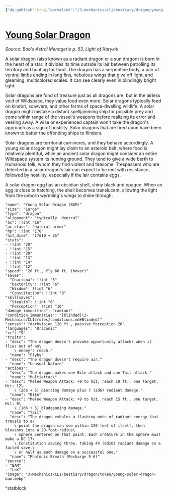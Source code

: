 ```yaml
---
{"dg-publish":true,"permalink":"/3-mechanics/cli/bestiary/dragon/young-solar-dragon-bam/","tags":["ttrpg-cli/compendium/src/5e/bam","ttrpg-cli/monster/cr/9","ttrpg-cli/monster/size/large","ttrpg-cli/monster/type/dragon"],"noteIcon":""}
---
```


# [Young Solar Dragon](3-Mechanics\CLI\bestiary\dragon/young-solar-dragon-bam.md)
*Source: Boo's Astral Menagerie p. 53, Light of Xaryxis*  

A solar dragon (also known as a radiant dragon or a sun dragon) is born in the heart of a star. It divides its time outside its lair between patrolling its territory and hunting for food. The dragon has a serpentine body, a pair of ventral limbs ending in long fins, nebulous wings that give off light, and gleaming, multicolored scales. It can see clearly even in blindingly bright light.

Solar dragons are fond of treasure just as all dragons are, but in the airless void of Wildspace, they value food even more. Solar dragons typically feed on kindori, scavvers, and other forms of space-dwelling wildlife. A solar dragon might mistake a distant spelljamming ship for possible prey and come within range of the vessel's weapons before realizing its error and veering away. A wise or experienced captain won't take the dragon's approach as a sign of hostility. Solar dragons that are fired upon have been known to batter the offending ships to flinders.

Solar dragons are territorial carnivores, and they behave accordingly. A young solar dragon might lay claim to an asteroid belt, where food is relatively plentiful, while an ancient solar dragon might consider an entire Wildspace system its hunting ground. They tend to give a wide berth to Humanoid folk, whom they find violent and tiresome. Trespassers who are detected in a solar dragon's lair can expect to be met with resistance, followed by hostility, especially if the lair contains eggs.

A solar dragon egg has an obsidian shell, shiny black and opaque. When an egg is close to hatching, the shell becomes translucent, allowing the light from the unborn wyrmling's wings to shine through.

```statblock
"name": "Young Solar Dragon (BAM)"
"size": "Large"
"type": "dragon"
"alignment": "typically  Neutral"
"ac": !!int "16"
"ac_class": "natural armor"
"hp": !!int "178"
"hit_dice": "17d10 + 85"
"stats":
- !!int "20"
- !!int "15"
- !!int "20"
- !!int "13"
- !!int "14"
- !!int "12"
"speed": "20 ft., fly 60 ft. (hover)"
"saves":
  "Charisma": !!int "5"
  "Dexterity": !!int "6"
  "Wisdom": !!int "6"
  "Constitution": !!int "9"
"skillsaves":
  "Stealth": !!int "6"
  "Perception": !!int "10"
"damage_immunities": "radiant"
"condition_immunities": "[blinded](3-Mechanics/CLI/rules/conditions.md#Blinded)"
"senses": "darkvision 120 ft., passive Perception 20"
"languages": "Draconic"
"cr": "9"
"traits":
- "desc": "The dragon doesn't provoke opportunity attacks when it flies out of an\
    \ enemy's reach."
  "name": "Flyby"
- "desc": "The dragon doesn't require air."
  "name": "Unusual Nature"
"actions":
- "desc": "The dragon makes one Bite attack and one Tail attack."
  "name": "Multiattack"
- "desc": "Melee Weapon Attack: +9 to hit, reach 10 ft., one target. Hit: 12\
    \ (2d6 + 5) piercing damage plus 7 (2d6) radiant damage."
  "name": "Bite"
- "desc": "Melee Weapon Attack: +9 to hit, reach 15 ft., one target. Hit: 8\
    \ (1d6 + 5) bludgeoning damage."
  "name": "Tail"
- "desc": "The dragon exhales a flashing mote of radiant energy that travels to a\
    \ point the dragon can see within 120 feet of itself, then blossoms into a 20-foot-radius\
    \ sphere centered on that point. Each creature in the sphere must make a DC 17\
    \ Constitution saving throw, taking 44 (8d10) radiant damage on a failed save,\
    \ or half as much damage on a successful one."
  "name": "Photonic Breath (Recharge 5-6)"
"source":
- "BAM"
- "LoX"
"image": "3-Mechanics/CLI/bestiary/dragon/token/young-solar-dragon-bam.webp"
```
^statblock